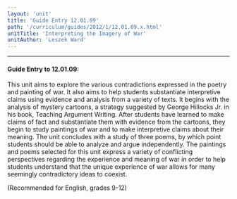 ```yaml
---
layout: 'unit'
title: 'Guide Entry 12.01.09'
path: '/curriculum/guides/2012/1/12.01.09.x.html'
unitTitle: 'Interpreting the Imagery of War'
unitAuthor: 'Leszek Ward'
---
```


<body>
<hr/>
 <h4>
  Guide Entry to 12.01.09:
 </h4>
 <p>
  This unit aims to explore the various contradictions expressed in the poetry and painting of war. It also aims to help students substantiate interpretive claims using evidence and analysis from a variety of texts.  It begins with the analysis of mystery cartoons, a strategy suggested by George Hillocks Jr. in his book, Teaching Argument Writing. After students have learned to make claims of fact and substantiate them with evidence from the cartoons, they begin to study paintings of war and to make interpretive claims about their meaning. The unit concludes with a study of three poems, by which point students should be able to analyze and argue independently. The paintings and poems selected for this unit express a variety of conflicting perspectives regarding the experience and meaning of war in order to help students understand that the unique experience of war allows for many seemingly contradictory ideas to coexist.
 </p>
<p>
  (Recommended for English, grades 9-12)
 </p>

</body>
